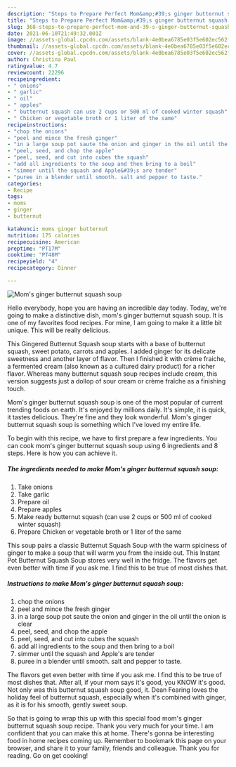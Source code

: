 ```yaml
---
description: "Steps to Prepare Perfect Mom&amp;#39;s ginger butternut squash soup"
title: "Steps to Prepare Perfect Mom&amp;#39;s ginger butternut squash soup"
slug: 368-steps-to-prepare-perfect-mom-and-39-s-ginger-butternut-squash-soup
date: 2021-06-10T21:49:32.001Z
image: //assets-global.cpcdn.com/assets/blank-4e0bea6785e03f5e602ec562f230caae08da540cada707380b4fe1bbebba43da.png
thumbnail: //assets-global.cpcdn.com/assets/blank-4e0bea6785e03f5e602ec562f230caae08da540cada707380b4fe1bbebba43da.png
cover: //assets-global.cpcdn.com/assets/blank-4e0bea6785e03f5e602ec562f230caae08da540cada707380b4fe1bbebba43da.png
author: Christina Paul
ratingvalue: 4.7
reviewcount: 22296
recipeingredient:
- " onions"
- " garlic"
- " oil"
- " apples"
- " butternut squash can use 2 cups or 500 ml of cooked winter squash"
- " Chicken or vegetable broth or 1 liter of the same"
recipeinstructions:
- "chop the onions"
- "peel and mince the fresh ginger"
- "in a large soup pot saute the onion and ginger in the oil until the onion is clear"
- "peel, seed, and chop the apple"
- "peel, seed, and cut into cubes the squash"
- "add all ingredients to the soup and then bring to a boil"
- "simmer until the squash and Apple&#39;s are tender"
- "puree in a blender until smooth. salt and pepper to taste."
categories:
- Recipe
tags:
- moms
- ginger
- butternut

katakunci: moms ginger butternut 
nutrition: 175 calories
recipecuisine: American
preptime: "PT17M"
cooktime: "PT48M"
recipeyield: "4"
recipecategory: Dinner

---
```



![Mom&#39;s ginger butternut squash soup](//assets-global.cpcdn.com/assets/blank-4e0bea6785e03f5e602ec562f230caae08da540cada707380b4fe1bbebba43da.png)

Hello everybody, hope you are having an incredible day today. Today, we're going to make a distinctive dish, mom&#39;s ginger butternut squash soup. It is one of my favorites food recipes. For mine, I am going to make it a little bit unique. This will be really delicious.

This Gingered Butternut Squash soup starts with a base of butternut squash, sweet potato, carrots and apples. I added ginger for its delicate sweetness and another layer of flavor. Then I finished it with crème fraiche, a fermented cream (also known as a cultured dairy product) for a richer flavor. Whereas many butternut squash soup recipes include cream, this version suggests just a dollop of sour cream or crème fraîche as a finishing touch.

Mom&#39;s ginger butternut squash soup is one of the most popular of current trending foods on earth. It's enjoyed by millions daily. It's simple, it is quick, it tastes delicious. They're fine and they look wonderful. Mom&#39;s ginger butternut squash soup is something which I've loved my entire life.


To begin with this recipe, we have to first prepare a few ingredients. You can cook mom&#39;s ginger butternut squash soup using 6 ingredients and 8 steps. Here is how you can achieve it.

<!--inarticleads1-->

##### The ingredients needed to make Mom&#39;s ginger butternut squash soup:

1. Take  onions
1. Take  garlic
1. Prepare  oil
1. Prepare  apples
1. Make ready  butternut squash (can use 2 cups or 500 ml of cooked winter squash)
1. Prepare  Chicken or vegetable broth or 1 liter of the same


This soup pairs a classic Butternut Squash Soup with the warm spiciness of ginger to make a soup that will warm you from the inside out. This Instant Pot Butternut Squash Soup stores very well in the fridge. The flavors get even better with time if you ask me. I find this to be true of most dishes that. 

<!--inarticleads2-->

##### Instructions to make Mom&#39;s ginger butternut squash soup:

1. chop the onions
1. peel and mince the fresh ginger
1. in a large soup pot saute the onion and ginger in the oil until the onion is clear
1. peel, seed, and chop the apple
1. peel, seed, and cut into cubes the squash
1. add all ingredients to the soup and then bring to a boil
1. simmer until the squash and Apple&#39;s are tender
1. puree in a blender until smooth. salt and pepper to taste.


The flavors get even better with time if you ask me. I find this to be true of most dishes that. After all, if your mom says it&#39;s good, you KNOW it&#39;s good. Not only was this butternut squash soup good, it. Dean Fearing loves the holiday feel of butternut squash, especially when it&#39;s combined with ginger, as it is for his smooth, gently sweet soup. 

So that is going to wrap this up with this special food mom&#39;s ginger butternut squash soup recipe. Thank you very much for your time. I am confident that you can make this at home. There's gonna be interesting food in home recipes coming up. Remember to bookmark this page on your browser, and share it to your family, friends and colleague. Thank you for reading. Go on get cooking!
